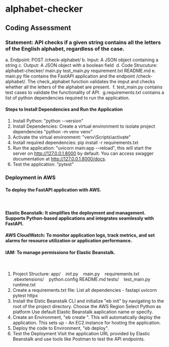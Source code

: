 # alphabet-checker


## Coding Assessment


### Statement: API checks if a given string contains all the letters of the English alphabet, regardless of the case.
a. Endpoint: POST /check-alphabet/
b. Input: A JSON object containing a string
c. Output: A JSON object with a boolean field 
d. Code Strucuture:
alphabet-checker/
   main.py
   test_main.py
   requirement.txt
   README.md
e. main.py file contains the FastAPI application and the endpoint /check-alphabet/. The check_alphabet function validates the imput and checks whether all the letters of the alphabet are present. 
f. test_main.py contains test cases to validate the functionality of API. 
g.requirements.txt contains a list of python dependencies required to run the application.
 
#### Steps to Install Dependencies and Run the Application
1. Install Python: "python --version"
2. Install Dependencies: Create a virtual environment to isolate project dependencies "python -m venv venv"
3. Activate the virtual environment: "venv\Scripts\activate"
4. Install required dependencies: pip install -r requirements.txt
5. Run the application: "uvicorn main:app --reload", this will start the server on http://127.0.0.1.8000 by default. You can access swagger documentation at http://127.0.0.1.8000/docs.
6. Test the application: "pytest"
 
### Deployment in AWS
#### To deploy the FastAPI application with AWS.
 
#### Elastic Beanstalk: It simplifies the deployment and management. Supports Python-based applications and integrates seamlessly with FastAPI.
#### AWS CloudWatch: To monitor application logs, track metrics, and set alarms for resource utilization or application performance.
#### IAM: To manage permissions for Elastic Beanstalk.
 
1. Project Structure:
app/
   _init_.py
   main.py
   requirements.txt
.ebextensions/
   python.config
README.md
tests/
   test_main.py
runtime.txt
 
2. Create a requirements.txt file:
List all dependencies -
fastapi
uvicorn
pytest
httpx
 
3. Install the Elstic Beanstalk CLI and initialize "eb init" by navigating to the root of the project directory.
Choose the AWS Region
Select Python as platform
Use default Elastic Beanstalk aaplication name or specify.
 
4. Create an Environment, "eb create <environment-name>". This will automatically deploy the application.
This sets up -
An EC2 instance for hosting the application.
 
5. Deploy the code to Environment, "eb deploy".
 
6. Test the Deployment
Visit the application URL provided by Elastic Beanstalk and use tools like Postman to test the API endpoints.
